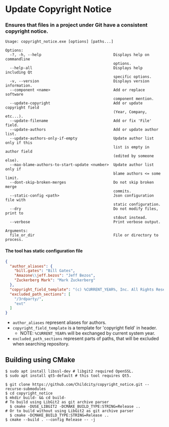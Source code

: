 # Update Copyright Notice
### Ensures that files in a project under Git have a consistent copyright notice.

```
Usage: copyright_notice.exe [options] [paths...]

Options:
  -?, -h, --help                                Displays help on commandline
                                                options.
  --help-all                                    Displays help including Qt
                                                specific options.
  -v, --version                                 Displays version information.
  --component <name>                            Add or replace software
                                                component mention.
  --update-copyright                            Add or update copyright field
                                                (Year, Company, etc...).
  --update-filename                             Add or fix 'File' field.
  --update-authors                              Add or update author list.
  --update-authors-only-if-empty                Update author list only if this
                                                list is empty in author field
                                                (edited by someone else).
  --max-blame-authors-to-start-update <number>  Update author list only if
                                                blame authors <= some limit.
  --dont-skip-broken-merges                     Do not skip broken merge
                                                commits.
  --static-config <path>                        Json configuration file with
                                                static configuration.
  --dry                                         Do not modify files, print to
                                                stdout instead.
  --verbose                                     Print verbose output.

Arguments:
  file_or_dir                                   File or directory to process.
  ```

#### The tool has static configuration file
```json
{
  "author_aliases": {
    "bill.gates": "Bill Gates",
    "Amazone\\jeff.bezos": "Jeff Bezos",
    "Zuckerberg Mark": "Mark Zuckerberg"
  },
  "copyright_field_template": "(c) %CURRENT_YEAR%, Inc. All Rights Reserved.",
  "excluded_path_sections": [
    "/3rdparty/",
    "ext"
  ]
}
```
- `author_aliases` represent aliases for authors.
- `copyright_field_template` is a template for 'copyright field' in header.
  - NOTE: `%CURRENT_YEAR%` will be exchanged by current system year.
- `excluded_path_sections` represent parts of paths, that will be excluded when searching repository.

## Building using CMake
```shell
$ sudo apt install libssl-dev # libgit2 required OpenSSL.
$ sudo apt install qt5-default # this tool requires Qt5.

$ git clone https://github.com/Childcity/copyright_notice.git --recurse-submodules
$ cd copyright_notice
$ mkdir build- && cd build-
# To build using LibGit2 as git archive parser
  $ cmake -DUSE_LIBGIT2 -DCMAKE_BUILD_TYPE:STRING=Release ..
# Or to build without using LibGit2 as git archive parser
  $ cmake -DCMAKE_BUILD_TYPE:STRING=Release ..
$ cmake --build . --config Release -- -j
```